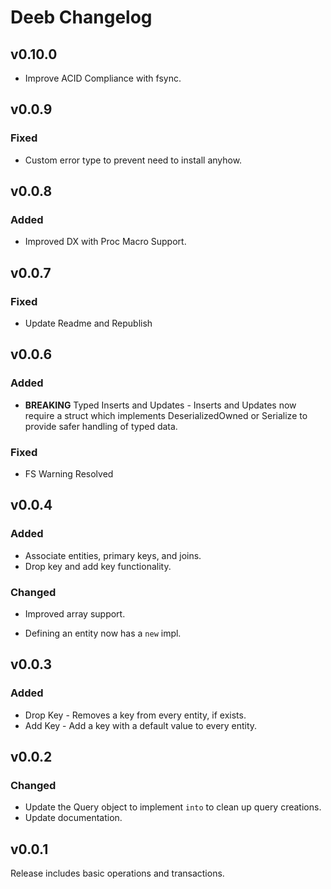 # Deeb Changelog

## v0.10.0

- Improve ACID Compliance with fsync.

## v0.0.9

### Fixed

- Custom error type to prevent need to install anyhow.

## v0.0.8

### Added

- Improved DX with Proc Macro Support.

## v0.0.7

### Fixed

- Update Readme and Republish

## v0.0.6

### Added

- **BREAKING** Typed Inserts and Updates - Inserts and Updates now require a struct which implements DeserializedOwned or Serialize to provide safer handling of typed data.

### Fixed

- FS Warning Resolved

## v0.0.4 

### Added

- Associate entities, primary keys, and joins.
- Drop key and add key functionality.

### Changed

- Improved array support.

- Defining an entity now has a `new` impl.

## v0.0.3

### Added

- Drop Key - Removes a key from every entity, if exists.
- Add Key - Add a key with a default value to every entity.

## v0.0.2

### Changed

- Update the Query object to implement `into` to clean up query creations.
- Update documentation.

## v0.0.1

Release includes basic operations and transactions.
